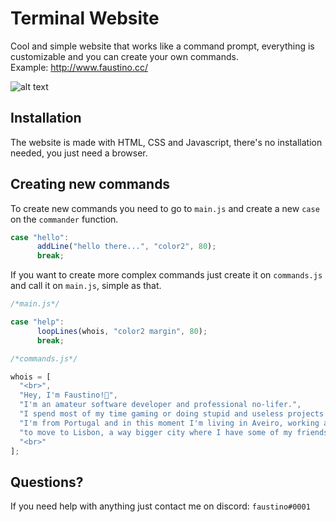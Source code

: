 # Terminal Website

Cool and simple website that works like a command prompt, everything is customizable and you can create your own commands.\
Example: http://www.faustino.cc/

![alt text](https://i.imgur.com/59CZm9x.png)

## Installation

The website is made with HTML, CSS and Javascript, there's no installation needed, you just need a browser.

## Creating new commands

To create new commands you need to go to ```main.js``` and create a new ```case``` on the ```commander``` function.

```javascript
case "hello":
      addLine("hello there...", "color2", 80);
      break;
```

If you want to create more complex commands just create it on ```commands.js``` and call it on ```main.js```, simple as that.

```javascript
/*main.js*/

case "help":
      loopLines(whois, "color2 margin", 80);
      break;

/*commands.js*/

whois = [
  "<br>",
  "Hey, I'm Faustino!👋",
  "I'm an amateur software developer and professional no-lifer.",
  "I spend most of my time gaming or doing stupid and useless projects like this one.",
  "I'm from Portugal and in this moment I'm living in Aveiro, working and saving up",
  "to move to Lisbon, a way bigger city where I have some of my friends and my girlfriend :)",
  "<br>"
];
```

## Questions?

If you need help with anything just contact me on discord: ```faustino#0001```
